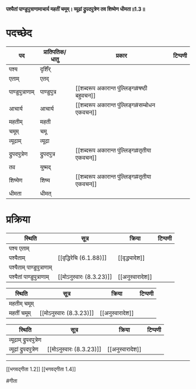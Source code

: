 **पश्यैतां पाण्डुपुत्राणामाचार्य महतीं चमूम्।
व्यूढां द्रुपदपुत्रेण तव शिष्येण धीमता॥1.3॥**

# पदच्छेद

| पद               | प्रातिपतिक/धातु | प्रकार                                        | टिप्पणी |
| ---------------- | --------------- | --------------------------------------------- | ------- |
| पश्य             | दृशिँर्         |                                               |         |
| एताम्            | एतद्            |                                               |         |
| पाण्डुपुत्राणाम् | पाण्डुपुत्र     | [[शब्दरूप अकारान्त पुंल्लिङ्ग#षष्ठी बहुवचन]]  |         |
| आचार्य           | आचार्य          | [[शब्दरूप अकारान्त पुंल्लिङ्ग#सम्बोधन एकवचन]] |         |
| महतीम्           | महती            |                                               |         |
| चमूम्            | चमू             |                                               |         |
| व्यूढाम्         | व्यूढा          |                                               |         |
| द्रुपदपुत्रेण    | द्रुपदपुत्र     | [[शब्दरूप अकारान्त पुंल्लिङ्ग#तृतीया एकवचन]]  |         |
| तव               | युष्मद्         |                                               |         |
| शिष्येण          | शिष्य           | [[शब्दरूप अकारान्त पुंल्लिङ्ग#तृतीया एकवचन]]  |         |
| धीमता            | धीमत्          |                                               |         |


# प्रक्रिया

| स्थिति                     | सूत्र                    | क्रिया           | टिप्पणी |
| -------------------------- | ------------------------ | ---------------- | ------- |
| पश्य एताम्                 |                          |                  |         |
| पश्यैताम्                  | [[वृद्धिरेचि (6.1.88)]]  | [[वृद्ध्यादेश]] |         |
| पश्यैताम् पाण्डुपुत्राणाम् |                          |                  |         |
| पश्यैतां पाण्डुपुत्राणाम्  | [[मोऽनुस्वारः (8.3.23)]] | [[अनुस्वारादेश]] |         |


| स्थिति       | सूत्र                    | क्रिया           | टिप्पणी |
| ------------ | ------------------------ | ---------------- | ------- |
| महतीम् चमूम् |                          |                  |         |
| महतीं चमूम्  | [[मोऽनुस्वारः (8.3.23)]] | [[अनुस्वारादेश]] |         |


| स्थिति                 | सूत्र                    | क्रिया           | टिप्पणी |
| ---------------------- | ------------------------ | ---------------- | ------- |
| व्यूढाम् द्रुपदपुत्रेण |                          |                  |         |
| व्यूढां द्रुपदपुत्रेण  | [[मोऽनुस्वारः (8.3.23)]] | [[अनुस्वारादेश]] |         |


---

[[भगवद्गीता 1.2]]
[[भगवद्गीता 1.4]]

#गीता